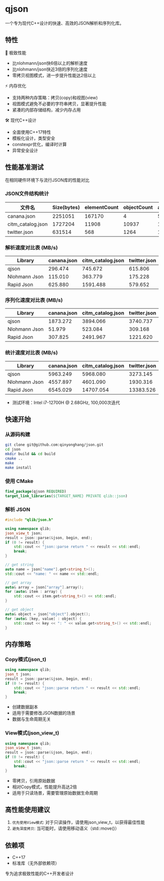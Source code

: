 # qjson

一个专为现代C++设计的快速、高效的JSON解析和序列化库。

## 特性

🚀 极致性能
* 比nlohmann/json快6倍以上的解析速度
* 比nlohmann/json快近3倍的序列化速度
* 零拷贝视图模式，进一步提升性能达2倍以上

⚡ 内存优化
* 支持两种内存策略：拷贝(copy)和视图(view)
* 视图模式避免不必要的字符串拷贝，显著提升性能
* 紧凑的内部存储结构，减少内存占用

🛠 现代C++设计
* 全面使用C++17特性
* 模板化设计，类型安全
* constexpr优化，编译时计算
* 异常安全设计

## 性能基准测试

在相同硬件环境下与流行JSON库的性能对比

### JSON文件结构统计

| 文件名 | Size(bytes) | elementCount | objectCount | arrayCount | numberCount | stringCount | trueCount | falseCount | nullCount |
| -------- | ----------- | ------------ | ----------- | ---------- | ----------  | ----------  | --------- | ---------- | --------- |
| canana.json | 2251051 | 167170 | 4 | 56045 | 111126 | 12 | 0 | 0 | 0 |
| citm_catalog.json | 1727204 | 11908 | 10937 | 10451 | 14392 | 26604 | 0 | 0 | 1263 |
| twitter.json | 631514 | 568 | 1264 | 1050 | 2109 | 18099 | 345 | 2446 | 1946 |

### 解析速度对比表 (MB/s)
| Library | canana.json | citm_catalog.json | twitter.json |
| - | - | - | - |
| qjson | 296.474 | 745.672 | 615.806 |
| Nlohmann Json | 115.010 | 363.779 | 175.228 |
| Rapid Json | 625.880 | 1591.488 | 579.652 |

### 序列化速度对比表 (MB/s)
| Library | canana.json | citm_catalog.json | twitter.json |
| - | - | - | - |
| qjson | 1873.272 | 3894.066 | 3740.737 |
| Nlohmann Json | 51.979 | 523.084 | 309.168 |
| Rapid Json | 307.825 | 2491.967 | 1221.620 |

### 统计速度对比表 (MB/s)
| Library | canana.json | citm_catalog.json | twitter.json |
| - | - | - | - |
| qjson | 5963.249 | 5968.080 | 3273.145 |
| Nlohmann Json | 4557.897 | 4601.090 | 1930.316 |
| Rapid Json | 6545.029 | 14707.054 | 13383.526 |

+ 测试环境：Intel i7-12700H @ 2.68GHz, 100,000次迭代

## 快速开始

### 从源码构建

```bash
git clone git@github.com:qinyonghang/json.git
cd json
mkdir build && cd build
cmake ..
make
make install
```

### 使用 CMake

```cmake
find_package(qjson REQUIRED)
target_link_libraries(${TARGET_NAME} PRIVATE qlib::json)
```

### 解析 JSON

```cpp
#include "qlib/json.h"

using namespace qlib;
json_view_t json;
result = json::parse(&json, begin, end);
if (0 != result) {
    std::cout << "json::parse return " << result << std::endl;
    break;
}

// get string
auto name = json["name"].get<string_t>();
std::cout << "name: " << name << std::endl;

// get array
auto& array = json["array"].array();
for (auto& item : array) {
    std::cout << item.get<string_t>() << std::endl;
}

// get object
auto& object = json["object"].object();
for (auto& [key, value] : object) {
    std::cout << key << ": " << value.get<string_t>() << std::endl;
}
```

## 内存策略

### Copy模式(json_t)

```cpp
using namespace qlib;
json_t json;
result = json::parse(&json, begin, end);
if (0 != result) {
    std::cout << "json::parse return " << result << std::endl;
    break;
}
```

* 创建数据副本
* 适用于需要修改JSON数据的场景
* 数据与生命周期无关

### View模式(json_view_t)

```cpp
using namespace qlib;
json_view_t json;
result = json::parse(&json, begin, end);
if (0 != result) {
    std::cout << "json::parse return " << result << std::endl;
    break;
}
```

* 零拷贝，引用原始数据
* 相对Copy模式，性能提升高达2倍
* 适用于只读场景，需要管理原始数据生命周期

## 高性能使用建议
1. `优先使用View模式`: 对于只读操作，请使用json_view_t，以获得最佳性能
2. `避免深度拷贝`: 当可能时，请使用移动语义（std::move()）

## 依赖项

* C++17
* 标准库（无外部依赖项）

专为追求极致性能的C++开发者设计
